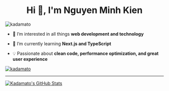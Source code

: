 <!---
kadamato/kadamato is a ✨ special ✨ repository because its `README.md` (this file) appears on your GitHub profile.
You can click the Preview link to take a look at your changes.
--->

<h1 align="center">Hi 👋, I'm Nguyen Minh Kien</h1>


<p align="left"> <img src="https://komarev.com/ghpvc/?username=kadamato&label=Profile%20views&color=ff007e&style=flat" alt="kadamato" /> </p>

- 👀 I’m interested in all things **web development and technology**



- 🌱 I’m currently learning **Next.js and TypeScript**

- 💡 Passionate about **clean code, performance optimization, and great user experience**



<p align="left"> <a href="https://github.com/ryo-ma/github-profile-trophy"><img src="https://github-profile-trophy.vercel.app/?username=kadamato&theme=monokai&no-bg=true&no-frame=true" alt="kadamato" /></a> </p>


---
[![Kadamato's GitHub Stats](https://github-readme-stats.vercel.app/api?username=kadamato&show_icons=true&hide_border=true&theme=radical&border_radius=5px&locale=en&count_private=true)](https://github.com/anuraghazra/github-readme-stats)

